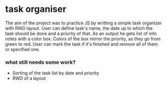 
# task organiser
The aim of the project was to practice JS by writting a simple task organizer with RWD layout.
User can define task's name, the date up to which the task should be done and a priority of that. As an output he gets list of info notes with a color box. Colors of the box mirror the priority, as they go from green to red. 
User can mark the task if it's finished and remove all of them or specified one.


### what still needs some work?
 - Sorting of the task list by date and priority
 - RWD of a layout
